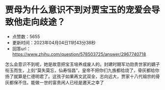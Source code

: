 # 贾母为什么意识不到对贾宝玉的宠爱会导致他走向歧途？
- 点赞数：5655
- 更新时间：2023年04月04日11时43分38秒
- 回答url：https://www.zhihu.com/question/578503725/answer/2967740718
<body>
 <p data-pid="f75uK_5W">怎么会意识不到呢，她是故意把宝玉培养成废人的。封建时期军功勋贵世家的嫡子衔玉而生，上刻“莫失莫忘，仙寿恒昌”，皇帝不把你们九族都给烧了，骨灰都给你扬了就算是仁德明君了。这孩子如果再文武双全，志向远大，贾家十八代祖宗的骨灰都保不住。能做一世的富贵闲人已经是邀天之幸了</p>
</body>